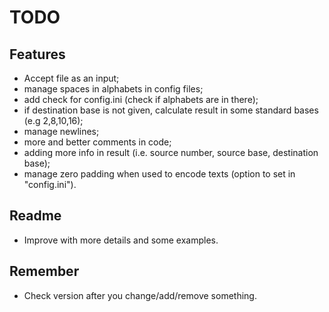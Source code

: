 # TODO

## Features
- Accept file as an input;
- manage spaces in alphabets in config files;
- add check for config.ini (check if alphabets are in there);
- if destination base is not given, calculate result in some standard bases (e.g 2,8,10,16);
- manage newlines;
- more and better comments in code;
- adding more info in result (i.e. source number, source base, destination base);
- manage zero padding when used to encode texts (option to set in "config.ini").

## Readme
- Improve with more details and some examples.

## Remember
- Check version after you change/add/remove something.